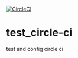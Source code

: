 [![CircleCI](https://circleci.com/gh/AkashEMC/test_circle-ci/tree/master.svg?style=svg)](https://circleci.com/gh/AkashEMC/test_circle-ci/tree/master)

# test_circle-ci
test and config circle ci
